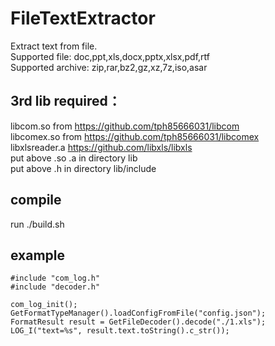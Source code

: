 # FileTextExtractor

Extract text from file.   
Supported file: doc,ppt,xls,docx,pptx,xlsx,pdf,rtf  
Supported archive: zip,rar,bz2,gz,xz,7z,iso,asar  

## 3rd lib required：  
libcom.so from https://github.com/tph85666031/libcom  
libcomex.so from https://github.com/tph85666031/libcomex  
libxlsreader.a https://github.com/libxls/libxls  
put above .so .a in directory lib  
put above .h in directory lib/include  


## compile  
run ./build.sh  

## example  
```
#include "com_log.h"
#include "decoder.h"

com_log_init();
GetFormatTypeManager().loadConfigFromFile("config.json");
FormatResult result = GetFileDecoder().decode("./1.xls");
LOG_I("text=%s", result.text.toString().c_str());
```

